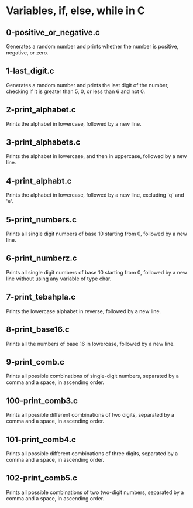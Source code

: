# Variables, if, else, while in C

## 0-positive_or_negative.c
Generates a random number and prints whether the number is positive, negative, or zero.

## 1-last_digit.c
Generates a random number and prints the last digit of the number, checking if it is greater than 5, 0, or less than 6 and not 0.

## 2-print_alphabet.c
Prints the alphabet in lowercase, followed by a new line.
## 3-print_alphabets.c
Prints the alphabet in lowercase, and then in uppercase, followed by a new line.
## 4-print_alphabt.c
Prints the alphabet in lowercase, followed by a new line, excluding 'q' and 'e'.
## 5-print_numbers.c
Prints all single digit numbers of base 10 starting from 0, followed by a new line.
## 6-print_numberz.c
Prints all single digit numbers of base 10 starting from 0, followed by a new line without using any variable of type char.
## 7-print_tebahpla.c
Prints the lowercase alphabet in reverse, followed by a new line.
## 8-print_base16.c
Prints all the numbers of base 16 in lowercase, followed by a new line.
## 9-print_comb.c
Prints all possible combinations of single-digit numbers, separated by a comma and a space, in ascending order.
## 100-print_comb3.c
Prints all possible different combinations of two digits, separated by a comma and a space, in ascending order.
## 101-print_comb4.c
Prints all possible different combinations of three digits, separated by a comma and a space, in ascending order.
## 102-print_comb5.c
Prints all possible combinations of two two-digit numbers, separated by a comma and a space, in ascending order.
